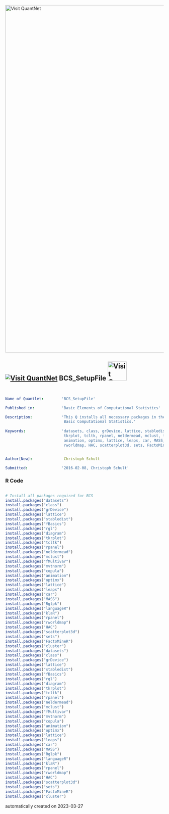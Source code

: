 [<img src="https://github.com/QuantLet/Styleguide-and-FAQ/blob/master/pictures/banner.png" width="1100" alt="Visit QuantNet">](http://quantlet.de/)

## [<img src="https://github.com/QuantLet/Styleguide-and-FAQ/blob/master/pictures/qloqo.png" alt="Visit QuantNet">](http://quantlet.de/) **BCS_SetupFile** [<img src="https://github.com/QuantLet/Styleguide-and-FAQ/blob/master/pictures/QN2.png" width="60" alt="Visit QuantNet 2.0">](http://quantlet.de/)

```yaml


Name of Quantlet:        'BCS_SetupFile'

Published in:            'Basic Elements of Computational Statistics'

Description:             'This Q installs all necessary packages in the book 
                          Basic Computational Statistics.'
                          
Keywords:                'datasets, class, grDevice, lattice, stabledist, fBasics, rgl, diagram, 
                          tkrplot, tcltk, rpanel, neldermead, mclust, fMultivar, mvtnorm, copula, 
                          animation, optimx, lattice, leaps, car, MASS, Rglpk, languageR, klaR, rpanel, 
                          rworldmap, HAC, scatterplot3d, sets, FactoMineR, cluster'


Author[New]:              Christoph Schult

Submitted:               '2016-02-08, Christoph Schult'

```

### R Code
```r

# Install all packages required for BCS
install.packages("datasets")
install.packages("class")
install.packages("grDevice")
install.packages("lattice")
install.packages("stabledist")
install.packages("fBasics")
install.packages("rgl")
install.packages("diagram")
install.packages("tkrplot")
install.packages("tcltk")
install.packages("rpanel")
install.packages("neldermead")
install.packages("mclust")
install.packages("fMultivar")
install.packages("mvtnorm")
install.packages("copula")
install.packages("animation")
install.packages("optimx")
install.packages("lattice")
install.packages("leaps")
install.packages("car")
install.packages("MASS")
install.packages("Rglpk")
install.packages("languageR")
install.packages("klaR")
install.packages("rpanel")
install.packages("rworldmap")
install.packages("HAC")
install.packages("scatterplot3d")
install.packages("sets")
install.packages("FactoMineR")
install.packages("cluster")
install.packages("datasets")
install.packages("class")
install.packages("grDevice")
install.packages("lattice")
install.packages("stabledist")
install.packages("fBasics")
install.packages("rgl")
install.packages("diagram")
install.packages("tkrplot")
install.packages("tcltk")
install.packages("rpanel")
install.packages("neldermead")
install.packages("mclust")
install.packages("fMultivar")
install.packages("mvtnorm")
install.packages("copula")
install.packages("animation")
install.packages("optimx")
install.packages("lattice")
install.packages("leaps")
install.packages("car")
install.packages("MASS")
install.packages("Rglpk")
install.packages("languageR")
install.packages("klaR")
install.packages("rpanel")
install.packages("rworldmap")
install.packages("HAC")
install.packages("scatterplot3d")
install.packages("sets")
install.packages("FactoMineR")
install.packages("cluster")

```

automatically created on 2023-03-27